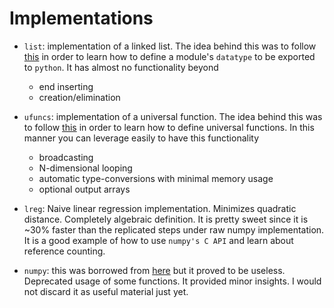 # Implementations

- `list`: implementation of a linked list. The idea behind this was to follow [this](https://docs.python.org/3/extending/extending.html) in order to learn how to define a module's `datatype` to be exported to `python`. It has almost no functionality beyond
  - end inserting
  - creation/elimination

- `ufuncs`: implementation of a universal function. The idea behind this was to follow [this](https://numpy.org/doc/stable/user/c-info.ufunc-tutorial.html) in order to learn how to define universal functions. In this manner you can leverage easily to have this functionality
  - broadcasting
  - N-dimensional looping
  - automatic type-conversions with minimal memory usage
  - optional output arrays

- `lreg`: Naive linear regression implementation. Minimizes quadratic distance. Completely algebraic definition. It is pretty sweet since it is ~30% faster than the replicated steps under raw numpy implementation. It is a good example of how to use `numpy's C API` and learn about reference counting.

- `numpy`: this was borrowed from [here](https://scipy-cookbook.readthedocs.io/items/C_Extensions_NumPy_arrays.html) but it proved to be useless. Deprecated usage of some functions. It provided minor insights. I would not discard it as useful material just yet.
